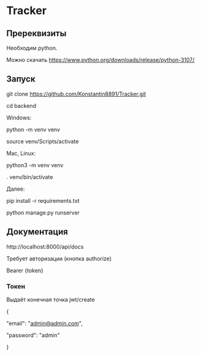 # Tracker

## Пререквизиты

Необходим python.

Можно скачать https://www.python.org/downloads/release/python-3107/

## Запуск

git clone https://github.com/Konstantin8891/Tracker.git

cd backend

Windows:

python -m venv venv

source venv/Scripts/activate

Mac, Linux:

python3 -m venv venv

. venv/bin/activate

Далее:

pip install -r requirements.txt

python manage.py runserver

## Документация

http://localhost:8000/api/docs

Требует авторизации (кнопка authorize)

Bearer {token}

### Токен

Выдаёт конечная точка jwt/create

{

"email": "admin@admin.com",

"password": "admin"

}
